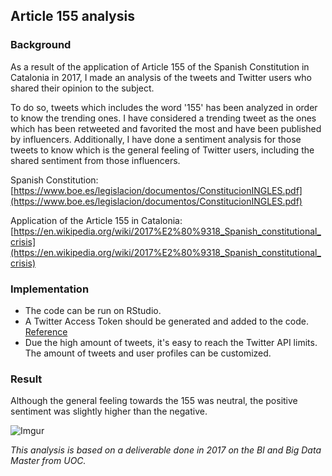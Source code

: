 ## Article 155 analysis

### Background

As a result of the application of Article 155 of the Spanish Constitution in Catalonia in 2017, I made an analysis of the tweets and Twitter users who shared their opinion to the subject.

To do so, tweets which includes the word '155' has been analyzed in order to know the trending ones. I have considered a trending tweet as the ones which has been retweeted and favorited the most and have been published by influencers.
Additionally, I have done a sentiment analysis for those tweets to know which is the general feeling of Twitter users, including the shared sentiment from those influencers.

Spanish Constitution: [https://www.boe.es/legislacion/documentos/ConstitucionINGLES.pdf](https://www.boe.es/legislacion/documentos/ConstitucionINGLES.pdf)

Application of the Article 155 in Catalonia: [https://en.wikipedia.org/wiki/2017%E2%80%9318_Spanish_constitutional_crisis](https://en.wikipedia.org/wiki/2017%E2%80%9318_Spanish_constitutional_crisis)

### Implementation

* The code can be run on RStudio.
* A Twitter Access Token should be generated and added to the code. [Reference](https://developer.twitter.com/en/docs/basics/authentication/guides/access-tokens.html)
* Due the high amount of tweets, it's easy to reach the Twitter API limits. The amount of tweets and user profiles can be customized.

### Result
Although the general feeling towards the 155 was neutral, the positive sentiment was slightly higher than the negative.

![Imgur](https://i.imgur.com/3J2XtQ2.png)


*This analysis is based on a deliverable done in 2017 on the BI and Big Data Master from UOC.*
